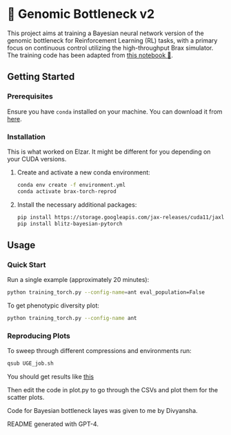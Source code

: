 # 🧬 Genomic Bottleneck v2

This project aims at training a Bayesian neural network version of the genomic bottleneck for Reinforcement Learning (RL) tasks, with a primary focus on continuous control utilizing the high-throughput Brax simulator. The training code has been adapted from [this notebook 🔗](https://github.com/google/brax/blob/main/notebooks/training_torch.ipynb).

## Getting Started

### Prerequisites

Ensure you have `conda` installed on your machine. You can download it from [here](https://docs.conda.io/en/latest/miniconda.html).

### Installation

This is what worked on Elzar. It might be different for you depending on your CUDA versions.

1. Create and activate a new conda environment:
    ```bash
    conda env create -f environment.yml
    conda activate brax-torch-reprod
    ```

2. Install the necessary additional packages:
    ```bash
    pip install https://storage.googleapis.com/jax-releases/cuda11/jaxlib-0.4.7+cuda11.cudnn82-cp311-cp311-manylinux2014_x86_64.whl
    pip install blitz-bayesian-pytorch
    ```

## Usage

### Quick Start

Run a single example (approximately 20 minutes):
```bash
python training_torch.py --config-name=ant eval_population=False
```

To get phenotypic diversity plot:

```bash
python training_torch.py --config-name ant
```

### Reproducing Plots

To sweep through different compressions and environments run:

```bash
qsub UGE_job.sh
```

You should get results like [this](https://wandb.ai/self-supervisor/brax-cshl/reports/Genomic-Bottleneck-v2-Nov-1st--Vmlldzo1ODQyMzA3?accessToken=wh7ltbcurtd2xd8nekl1udteia84p7xjjw8ytq5vj1t6bj8hwqjmth8ux1fpwwbh)

Then edit the code in plot.py to go through the CSVs and plot them for the scatter plots.

Code for Bayesian bottleneck layes was given to me by Divyansha.

README generated with GPT-4.
